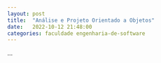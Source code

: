 ```yaml
---
layout: post
title:  "Análise e Projeto Orientado a Objetos"
date:   2022-10-12 21:48:00
categories: faculdade engenharia-de-software
---
```


...
